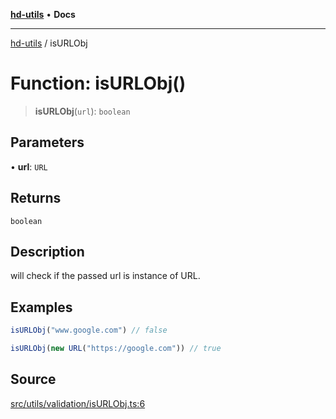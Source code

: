 [**hd-utils**](../README.md) • **Docs**

***

[hd-utils](../globals.md) / isURLObj

# Function: isURLObj()

> **isURLObj**(`url`): `boolean`

## Parameters

• **url**: `URL`

## Returns

`boolean`

## Description

will check if the passed url is instance of URL.

## Examples

```ts
isURLObj("www.google.com") // false
```

```ts
isURLObj(new URL("https://google.com")) // true
```

## Source

[src/utils/validation/isURLObj.ts:6](https://github.com/AhmadHddad/h-utils/blob/f7bb9ae71f981ffef49079271b9540862594b7e6/src/utils/validation/isURLObj.ts#L6)
